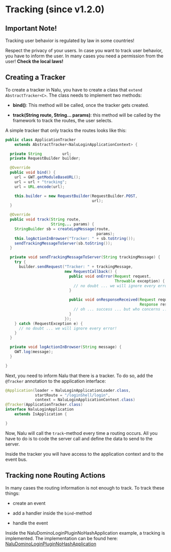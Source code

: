 # Tracking (since v1.2.0)

## Important Note!
Tracking user behavior is regulated by law in some countries!

Respect the privacy of your users. In case you want to track user behavior, you have to inform the user. In many cases you need a permission from the user! **Check the local laws!**

## Creating a Tracker
To create a tracker in Nalu, you have to create a class that `extend AbstractTracker<C>`. The class needs to implement two methods:

* **bind()**: This method will be called, once the tracker gets created.

* **track(String route, String... params)**: this method will be called by the framework to track the routes, the user selects.

A simple tracker that only tracks the routes looks like this:

```Java
public class ApplicationTracker
    extends AbstractTracker<NaluLoginApplicationContext> {

  private String         url;
  private RequestBuilder builder;

  @Override
  public void bind() {
    url = GWT.getModuleBaseURL();
    url = url + "tracking";
    url = URL.encode(url);

    this.builder = new RequestBuilder(RequestBuilder.POST,
                                      url);
  }

  @Override
  public void track(String route,
                    String... params) {
    StringBuilder sb = createLogMessage(route,
                                        params);
    this.logActionInBrowser("Tracker: " + sb.toString());
    sendTrackingMessageToServer(sb.toString());
  }

  private void sendTrackingMessageToServer(String trackingMessage) {
    try {
      builder.sendRequest("Tracker: " + trackingMessage,
                          new RequestCallback() {
                            public void onError(Request request,
                                                Throwable exception) {
                              // no doubt ... we will ignore every error!
                            }

                            public void onResponseReceived(Request request,
                                                           Response response) {
                              // oh ... success ... but who concerns ... :-)
                            }
                          });
    } catch (RequestException e) {
      // no doubt ... we will ignore every error!
    }
  }

  private void logActionInBrowser(String message) {
    GWT.log(message);
  }

}
```

Next, you need to inform Nalu that there is a tracker. To do so, add the `@Tracker` annotation to the application interface:

```Java
@Application(loader = NaluLoginApplicationLoader.class,
             startRoute = "/loginShell/login",
             context = NaluLoginApplicationContext.class)
@Tracker(ApplicationTracker.class)
interface NaluLoginApplication
    extends IsApplication {

}
```

Now, Nalu will call the `track`-method every time a routing occurs. All you have to do is to code the server call and define the data to send to the server.

Inside the tracker you will have access to the application context and to the event bus.

## Tracking none Routing Actions
In many cases the routing information is not enough to track. To track these things:

* create an event

* add a handler inside the `bind`-method

* handle the event

Inside the NaluDominoLoginPluginNoHashApplication example, a tracking is implemented. The implementation can be found here: [NaluDominoLoginPluginNoHashApplication](https://github.com/NaluKit/nalu-examples/tree/master/NaluDominoLoginPluginNoHashApplication)
